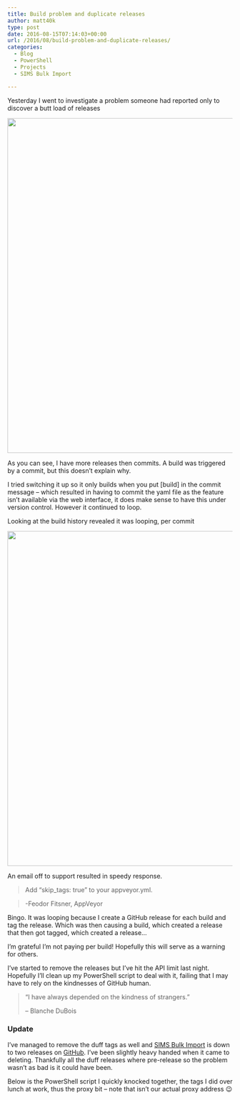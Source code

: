 ```yaml
---
title: Build problem and duplicate releases
author: matt40k
type: post
date: 2016-08-15T07:14:03+00:00
url: /2016/08/build-problem-and-duplicate-releases/
categories:
  - Blog
  - PowerShell
  - Projects
  - SIMS Bulk Import

---
```

Yesterday I went to investigate a problem someone had reported only to discover a butt load of releases

<a href="//matt40k.uk/img/2016/08/img_4294.png" target="_blank" rel="nofollow"><img class="alignnone size-full wp-image-822" src="//matt40k.uk/img/2016/08/img_4294.png" alt="" width="1334" height="750" srcset="//matt40k.uk/img/2016/08/img_4294.png 1334w, //matt40k.uk/img/2016/08/img_4294-300x169.png 300w, //matt40k.uk/img/2016/08/img_4294-768x432.png 768w, //matt40k.uk/img/2016/08/img_4294-1024x576.png 1024w, //matt40k.uk/img/2016/08/img_4294-1200x675.png 1200w" sizes="(max-width: 1334px) 100vw, 1334px" /></a>
  
As you can see, I have more releases then commits. A build was triggered by a commit, but this doesn&#8217;t explain why.

I tried switching it up so it only builds when you put [build] in the commit message &#8211; which resulted in having to commit the yaml file as the feature isn&#8217;t available via the web interface, it does make sense to have this under version control. However it continued to loop.

Looking at the build history revealed it was looping, per commit

<a href="//matt40k.uk/img/2016/08/img_4296.png" target="_blank" rel="nofollow"><img class="alignnone size-full wp-image-824" src="//matt40k.uk/img/2016/08/img_4296.png" alt="" width="1334" height="750" srcset="//matt40k.uk/img/2016/08/img_4296.png 1334w, //matt40k.uk/img/2016/08/img_4296-300x169.png 300w, //matt40k.uk/img/2016/08/img_4296-768x432.png 768w, //matt40k.uk/img/2016/08/img_4296-1024x576.png 1024w, //matt40k.uk/img/2016/08/img_4296-1200x675.png 1200w" sizes="(max-width: 1334px) 100vw, 1334px" /></a>

An email off to support resulted in speedy response.

> Add &#8220;skip_tags: true&#8221; to your appveyor.yml.
  
> -Feodor Fitsner, AppVeyor

Bingo. It was looping because I create a GitHub release for each build and tag the release. Which was then causing a build, which created a release that then got tagged, which created a release&#8230;

I&#8217;m grateful I&#8217;m not paying per build! Hopefully this will serve as a warning for others.

I&#8217;ve started to remove the releases but I&#8217;ve hit the API limit last night. Hopefully I&#8217;ll clean up my PowerShell script to deal with it, failing that I may have to rely on the kindnesses of GitHub human.

> &#8220;I have always depended on the kindness of strangers.&#8221;
> 
> &#8211; Blanche DuBois

### Update

I&#8217;ve managed to remove the duff tags as well and <a href="https://simsbulkimport.uk/" target="_blank" rel="nofollow">SIMS Bulk Import</a> is down to two releases on <a href="https://github.com/SIMSBulkImport/SIMSBulkImport" target="_blank" rel="nofollow">GitHub</a>. I&#8217;ve been slightly heavy handed when it came to deleting. Thankfully all the duff releases where pre-release so the problem wasn&#8217;t as bad is it could have been.

Below is the PowerShell script I quickly knocked together, the tags I did over lunch at work, thus the proxy bit &#8211; note that isn&#8217;t our actual proxy address 😉

<div class="gist-oembed" data-gist="matt40k/8ca025a7b260ce59a0d9a9a461479ac8.json">
</div>
